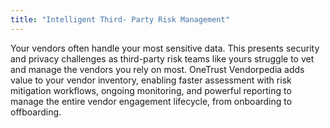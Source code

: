 ```yaml
---
title: "Intelligent Third- Party Risk Management"
---
```


Your vendors often handle your most sensitive data. This presents security and privacy challenges as third-party risk teams like yours struggle to vet and manage the vendors you rely on most. OneTrust Vendorpedia adds value to your vendor inventory, enabling faster assessment with risk mitigation workflows, ongoing monitoring, and powerful reporting to manage the entire vendor engagement lifecycle, from onboarding to offboarding.

